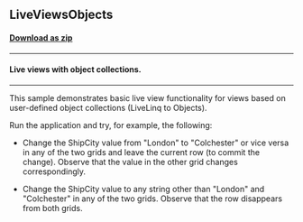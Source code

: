 ## LiveViewsObjects
#### [Download as zip](https://downgit.github.io/#/home?url=https://github.com/GrapeCity/ComponentOne-WPF-Samples/tree/master/NET_4.5.2/C1.WPF.DataSource/CS/LiveLinq/HowTo/LiveViews/LiveViewsObjects)
____
#### Live views with object collections.
____
This sample demonstrates basic live view functionality for views
based on user-defined object collections (LiveLinq to Objects).

Run the application and try, for example, the following:


* Change the ShipCity value from "London" to "Colchester" or vice
versa in any of the two grids and leave the current row (to commit
the change). Observe that the value in the other grid changes
correspondingly.


* Change the ShipCity value to any string other than "London" and
"Colchester" in any of the two grids. Observe that the row
disappears from both grids.


